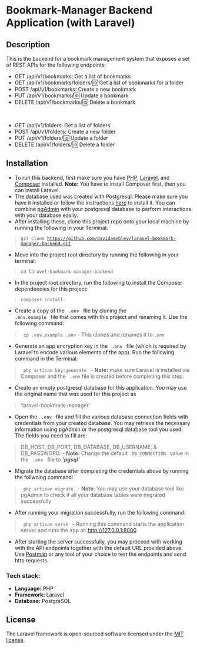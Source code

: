 # Bookmark-Manager Backend Application (with Laravel)

## Description
This is the backend for a bookmark management system that exposes a set of REST APIs for the following endpoints:

- GET /api/v1/bookmarks: Get a list of bookmarks
- GET /api/v1/bookmarks/folders/:id: Get a list of bookmarks for a folder
- POST /api/v1/bookmarks: Create a new bookmark
- PUT /api/v1/bookmarks/:id: Update a bookmark
- DELETE /api/v1/bookmarks/:id: Delete a bookmark
<br/>

- GET /api/v1/folders: Get a list of folders
- POST /api/v1/folders: Create a new folder
- PUT /api/v1/folders/:id: Update a folder
- DELETE /api/v1/folders/:id: Delete a folder

## Installation
- To run this backend, first make sure you have [PHP](https://www.php.net/manual/en/install.php), [Laravel](https://laravel.com/docs/9.x/installation), and [Composer](https://getcomposer.org/download/) installed. **Note:** You have to install Composer first, then you can install Laravel.
- The database used was created with Postgresql. Please make sure you have it installed or follow the instructions [here](https://www.postgresql.org/download/) to install it. You can combine [pgAdmin](https://www.pgadmin.org/download/) with your postgresql database to perform interactions with your database easily.
- After installing these, clone this project repo onto your local machine by running the following in your Terminal:
> <code>git clone https://github.com/davidamebley/laravel-bookmark-manager-backend.git</code>
- Move into the project root directory by running the following in your terminal:
> <code>cd laravel-bookmark-manager-backend</code>
- In the project root directory, run the following to install the Composer dependencies for this project:
> <code>composer install</code>
- Create a copy of the <code> .env </code> file by cloning the <code> .env.example </code> file that comes with this project and renaming it. 
Use the following command: 
> <code> cp .env.example .env</code> 
    - This clones and renames it to <code>.env</code>
- Generate an app encryption key in the <code> .env </code> file (which is required by Laravel to encode various elements of the app). Run the following command in the Terminal:
> <code> php artisan key:generate </code>
    - **Note:** make sure Laravel is installed via Composer and the <code> .env</code> file is created before completing this step.
- Create an empty postgresql database for this application. You may use the original name that was used for this project as 
> 'laravel-bookmark-manager'
- Open the <code> .env </code> file and fill the various database connection fields with credentials from your created database. You may retrieve the necessary information using pgAdmin or the postgresql database tool you used. The fields you need to fill are:
> DB_HOST, DB_PORT, DB_DATABASE, DB_USERNAME, & DB_PASSWORD.
    - **Note:** Change the default <code> DB_CONNECTION </code> value in the <code> .env </code> file to __*'pgsql'*__
- Migrate the database after completing the credentials above by running the follwoing command:
> <code> php artisan migrate </code>
    - **Note:** You may use your database tool like pgAdmin to check if all your database tables were migrated successfully
- After running your migration successfully, run the following command:
> <code> php artisan serve </code>
    - Running this command starts the application server and runs the app at:
> http://127.0.0.1:8000
- After starting the server successfully, you may proceed with working with the API endpoints together with the default URL provided above. Use [Postman](https://www.postman.com/downloads/) or any tool of your choice to test the endpoints and send http requests.

### Tech stack:
- <strong>Language:</strong> PHP
- <strong>Framework:</strong> Laravel
- <strong>Database:</strong> PostgreSQL

## License

The Laravel framework is open-sourced software licensed under the [MIT license](https://opensource.org/licenses/MIT).
